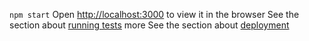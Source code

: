 `npm start`
Open [http://localhost:3000](http://localhost:3000) to view it in the browser
See the section about [running tests](https://facebook.github.io/create-react-app/docs/running-tests) more 
See the section about [deployment](https://facebook.github.io/create-react-app/docs/deployment)
